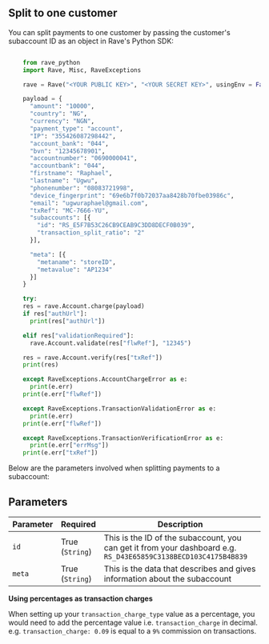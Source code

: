 ## Split to one customer

You can split payments to one customer by passing the customer's subaccount ID as an object in Rave's Python SDK:

```python

    from rave_python
    import Rave, Misc, RaveExceptions

    rave = Rave("<YOUR PUBLIC KEY>", "<YOUR SECRET KEY>", usingEnv = False)

    payload = {
      "amount": "10000",
      "country": "NG",
      "currency": "NGN",
      "payment_type": "account",
      "IP": "355426087298442",
      "account_bank": "044",
      "bvn": "12345678901",
      "accountnumber": "0690000041",
      "accountbank": "044",
      "firstname": "Raphael",
      "lastname": "Ugwu",
      "phonenumber": "08083721998",
      "device_fingerprint": "69e6b7f0b72037aa8428b70fbe03986c",
      "email": "ugwuraphael@gmail.com",
      "txRef": "MC-7666-YU",
      "subaccounts": [{
        "id": "RS_E5F7B53C26CB9CEAB9C3DD8DECF0B039",
        "transaction_split_ratio": "2"
      }],

      "meta": [{
        "metaname": "storeID",
        "metavalue": "AP1234"
      }]
    }

    try:
    res = rave.Account.charge(payload)
    if res["authUrl"]:
      print(res["authUrl"])

    elif res["validationRequired"]:
      rave.Account.validate(res["flwRef"], "12345")

    res = rave.Account.verify(res["txRef"])
    print(res)

    except RaveExceptions.AccountChargeError as e:
      print(e.err)
    print(e.err["flwRef"])

    except RaveExceptions.TransactionValidationError as e:
      print(e.err)
    print(e.err["flwRef"])

    except RaveExceptions.TransactionVerificationError as e:
      print(e.err["errMsg"])
    print(e.err["txRef"])

```

Below are the parameters involved when splitting payments to a subaccount:

## Parameters

| Parameter | Required             | Description                                                                                                     |
| --------- | -------------------- | --------------------------------------------------------------------------------------------------------------- |
| `id`      | True <br> (`String`) | This is the ID of the subaccount, you can get it from your dashboard e.g. `RS_D43E65859C3138BECD103C4175B4B839` |
| `meta`    | True <br> (`String`) | This is the data that describes and gives information about the subaccount                                      |

**Using percentages as transaction charges**

When setting up your `transaction_charge_type` value as a percentage, you would need to add the percentage value i.e. `transaction_charge` in decimal. e.g. `transaction_charge: 0.09` is equal to a `9%` commission on transactions.
